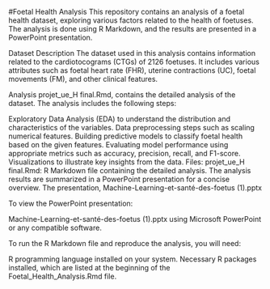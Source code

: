 #Foetal Health Analysis
This repository contains an analysis of a foetal health dataset, exploring various factors related to the health of foetuses. The analysis is done using R Markdown, and the results are presented in a PowerPoint presentation.

Dataset Description
The dataset used in this analysis contains information related to the cardiotocograms (CTGs) of 2126 foetuses. It includes various attributes such as foetal heart rate (FHR), uterine contractions (UC), foetal movements (FM), and other clinical features.

Analysis projet_ue_H final.Rmd, contains the detailed analysis of the dataset. The analysis includes the following steps:

Exploratory Data Analysis (EDA) to understand the distribution and characteristics of the variables.
Data preprocessing steps such as scaling numerical features.
Building predictive models to classify foetal health based on the given features.
Evaluating model performance using appropriate metrics such as accuracy, precision, recall, and F1-score.
Visualizations to illustrate key insights from the data.
Files:
projet_ue_H final.Rmd: R Markdown file containing the detailed analysis.
The analysis results are summarized in a PowerPoint presentation for a concise overview. The presentation, Machine-Learning-et-santé-des-foetus (1).pptx

To view the PowerPoint presentation:

Machine-Learning-et-santé-des-foetus (1).pptx using Microsoft PowerPoint or any compatible software.

To run the R Markdown file and reproduce the analysis, you will need:

R programming language installed on your system.
Necessary R packages installed, which are listed at the beginning of the Foetal_Health_Analysis.Rmd file.
